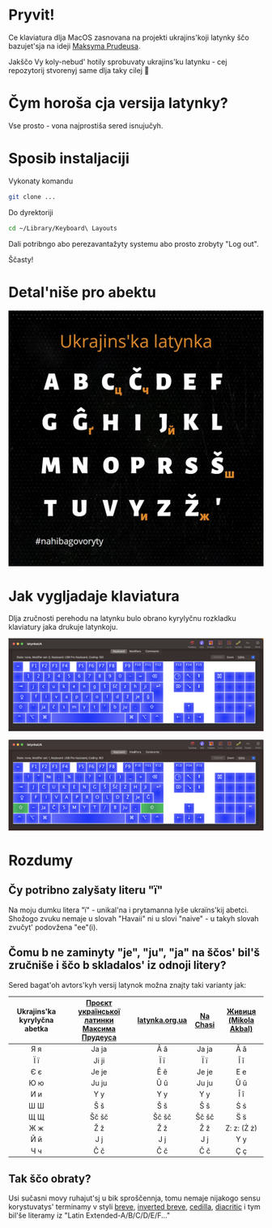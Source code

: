 # Pryvit! 

Ce klaviatura dlja MacOS zasnovana na projekti ukrajins'koji latynky ščo bazujet'sja na ideji [Maksyma Prudeusa](https://ukr-latynka.org). 

Jakščo Vy koly-nebud' hotily sprobuvaty ukrajins'ku latynku - cej repozytorij stvorenyj same dlja taky cilej 🙂

# Čym horoša cja versija latynky?

Vse prosto - vona najprostiša sered isnujučyh.

# Sposib instaljaciji

Vykonaty komandu

```bash
git clone ...
```

Do dyrektoriji

```bash
cd ~/Library/Keyboard\ Layouts
```

Dali potribngo abo perezavantažyty systemu abo prosto zrobyty "Log out". 

Ščasty!

# Detal'niše pro abektu

![Ukrajins'ka latynka](./readme/Abetka_1.jpg "Abetka")

# Jak vygljadaje klaviatura

Dlja zručnosti perehodu na latynku bulo obrano kyrylyčnu rozkladku klaviatury jaka drukuje latynkoju.

![Keyboard](./readme/keyboard.png "Klaviatura")

![Keyboard](./readme/keyboard_2.png "Klaviatura")

# Rozdumy

## Čy potribno zalyšaty literu "ї"

Na moju dumku litera "ї" - unikal'na i prytamanna lyše ukraїns'kij abetci. Shožogo zvuku nemaje u slovah "Havaii" ni u slovi "naive" - u takyh slovah zvučyt' podovžena "ee"(i).

## Čomu b ne zaminyty "je", "ju", "ja" na ščos' bil'š zručniše i ščo b skladalos' iz odnoji litery?

Sered bagat'oh avtors'kyh versij latynok možna znajty taki varianty jak:

| Ukrajins'ka kyrylyčna abetka   | [Проєкт української латинки Максима Прудеуса](https://ukr-latynka.org) | [latynka.org.ua](https://latynka.org.ua/?page_id=118) | [Na Chasi](https://nachasi.com/manifest) | [Живиця (Mikola Akbal)](https://drive.google.com/drive/folders/1ee_JCJxq4fp8ZRsCWMzYya-IZbXfN1Gi) |
|:---:|:-----:|:-----:|:-----:|:----------:|
| Я я | Ja ja | Â â   | Ja ja | Ă ă        |
| Ї ї | Ji ji | Ї ї   | Ї ї   | Ĭ ĭ        |
| Є є | Je je | Ê ê   | Je je | E e        |
| Ю ю | Ju ju | Û û   | Ju ju | Ŭ ŭ        |
| И и | Y y   | Y y   | Y y   | Ȋ  ȋ       |
| Ш Ш | Š š   | Š š   | Š š   | Ṡ ṡ        |
| Щ Щ | Šč šč | Šč šč | Šč šč | S̈ s̈        | 
| Ж ж | Ž ž   | Ž ž   | Ž ž   | Z: z: (Ż ż)|
| Й й | J j   | J j   | J j   | Y y        |
| Ч ч | Č č   | Č č   | Č č   | Ç ç        |

## Tak ščo obraty?

Usi sučasni movy ruhajut'sj u bik sproščennja, tomu nemaje nijakogo sensu korystuvatys' terminamy v styli [breve](https://en.wikipedia.org/wiki/Breve), [inverted breve](https://en.wikipedia.org/wiki/Inverted_breve), [cedilla](https://en.wikipedia.org/wiki/Cedilla), [diacritic](https://en.wikipedia.org/wiki/Diaeresis_(diacritic)) i tym bil'še literamy iz "Latin Extended-A/B/C/D/E/F..."

